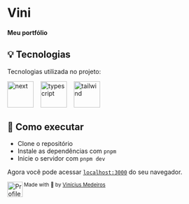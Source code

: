 # Vini

<p align="center">
  
<h4>
  Meu portfólio
</h4>

## 💡 Tecnologias

Tecnologias utilizada no projeto:

<img src="https://camo.githubusercontent.com/92ec9eb7eeab7db4f5919e3205918918c42e6772562afb4112a2909c1aaaa875/68747470733a2f2f6173736574732e76657263656c2e636f6d2f696d6167652f75706c6f61642f76313630373535343338352f7265706f7369746f726965732f6e6578742d6a732f6e6578742d6c6f676f2e706e67" alt='next' width="60">&nbsp;
&nbsp;
<img src="https://cdn.iconscout.com/icon/free/png-512/typescript-1174965.png" alt="typescript" width="60">&nbsp;
&nbsp;
<img src="https://cdn.jsdelivr.net/gh/devicons/devicon/icons/tailwindcss/tailwindcss-plain.svg" alt="tailwind" width="60">&nbsp;
&nbsp;

## 🚀 Como executar

- Clone o repositório
- Instale as dependências com `pnpm`
- Inicie o servidor com `pnpm dev`

Agora você pode acessar [`localhost:3000`](http://localhost:3000) do seu
navegador.

<div>
  <img align="left" src="https://avatars.githubusercontent.com/u/62653539?v=4" width=35 alt="Profile"/>
  <sub>Made with 💜 by <a href="https://github.com/ovinidev">Vinícius Medeiros</a></sub>
</div>
